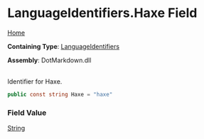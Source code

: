 # LanguageIdentifiers\.Haxe Field

[Home](../../../README.md)

**Containing Type**: [LanguageIdentifiers](../README.md)

**Assembly**: DotMarkdown\.dll

\
Identifier for Haxe\.

```csharp
public const string Haxe = "haxe"
```

### Field Value

[String](https://docs.microsoft.com/en-us/dotnet/api/system.string)

